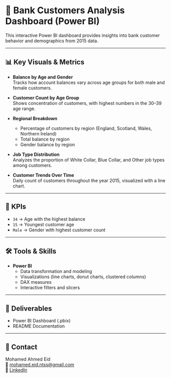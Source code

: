
# 🏦 Bank Customers Analysis Dashboard (Power BI)

This interactive Power BI dashboard provides insights into bank customer behavior and demographics from 2015 data.

---

## 📊 Key Visuals & Metrics

- **Balance by Age and Gender**  
  Tracks how account balances vary across age groups for both male and female customers.

- **Customer Count by Age Group**  
  Shows concentration of customers, with highest numbers in the 30–39 age range.

- **Regional Breakdown**  
  - Percentage of customers by region (England, Scotland, Wales, Northern Ireland)  
  - Total balance by region  
  - Gender balance by region

- **Job Type Distribution**  
  Analyzes the proportion of White Collar, Blue Collar, and Other job types among customers.

- **Customer Trends Over Time**  
  Daily count of customers throughout the year 2015, visualized with a line chart.

---

## 🧠 KPIs

- `34` → Age with the highest balance  
- `15` → Youngest customer age  
- `Male` → Gender with highest customer count

---

## 🛠 Tools & Skills

- **Power BI**
  - Data transformation and modeling
  - Visualizations (line charts, donut charts, clustered columns)
  - DAX measures
  - Interactive filters and slicers

---

## 📂 Deliverables

- Power BI Dashboard (.pbix)
- README Documentation

---

## 🔗 Contact

Mohamed Ahmed Eid  
📧 mohamed.eid.ntss@gmail.com  
🔗 [LinkedIn](http://linkedin.com/in/mohamed-eid-27a63b341)
